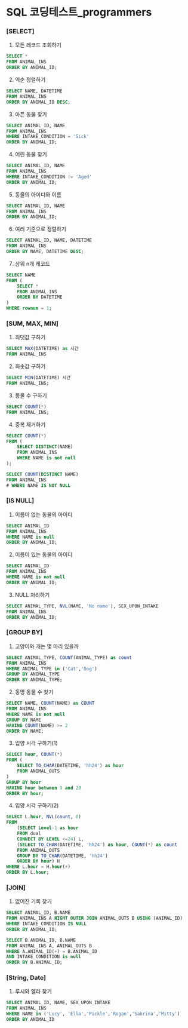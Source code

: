 # SQL 코딩테스트_programmers



### [SELECT]

1. 모든 레코드 조회하기

```sql
SELECT *
FROM ANIMAL_INS
ORDER BY ANIMAL_ID;
```



2. 역순 정렬하기

```sql
SELECT NAME, DATETIME
FROM ANIMAL_INS
ORDER BY ANIMAL_ID DESC;
```



3. 아픈 동물 찾기

```sql
SELECT ANIMAL_ID, NAME
FROM ANIMAL_INS
WHERE INTAKE_CONDITION = 'Sick'
ORDER BY ANIMAL_ID;
```



4. 어린 동물 찾기

```sql
SELECT ANIMAL_ID, NAME
FROM ANIMAL_INS
WHERE INTAKE_CONDITION != 'Aged'
ORDER BY ANIMAL_ID;
```



5. 동물의 아이디와 이름

```sql
SELECT ANIMAL_ID, NAME
FROM ANIMAL_INS
ORDER BY ANIMAL_ID;
```



6. 여러 기준으로 정렬하기

```sql
SELECT ANIMAL_ID, NAME, DATETIME
FROM ANIMAL_INS
ORDER BY NAME, DATETIME DESC;
```



7. 상위 n개 레코드

```sql
SELECT NAME
FROM (
    SELECT *
    FROM ANIMAL_INS
    ORDER BY DATETIME
)
WHERE rownum = 1;
```





### [SUM, MAX, MIN]

1. 최댓값 구하기

```sql
SELECT MAX(DATETIME) as 시간
FROM ANIMAL_INS
```



2. 최솟값 구하기

```sql
SELECT MIN(DATETIME) 시간
FROM ANIMAL_INS;
```



3. 동물 수 구하기

```sql
SELECT COUNT(*)
FROM ANIMAL_INS;
```



4. 중복 제거하기

```sql
SELECT COUNT(*)
FROM (
    SELECT DISTINCT(NAME)
    FROM ANIMAL_INS
    WHERE NAME is not null
);
```

```sql
SELECT COUNT(DISTINCT NAME)
FROM ANIMAL_INS
# WHERE NAME IS NOT NULL
```





### [IS NULL]

1. 이름이 없는 동물의 아이디

```sql
SELECT ANIMAL_ID
FROM ANIMAL_INS
WHERE NAME is null
ORDER BY ANIMAL_ID;
```



2. 이름이 있는 동물의 아이디

```sql
SELECT ANIMAL_ID
FROM ANIMAL_INS
WHERE NAME is not null
ORDER BY ANIMAL_ID;
```



3. NULL 처리하기

```sql
SELECT ANIMAL_TYPE, NVL(NAME, 'No name'), SEX_UPON_INTAKE
FROM ANIMAL_INS
ORDER BY ANIMAL_ID;
```



### [GROUP BY]

1. 고양이와 개는 몇 마리 있을까

```sql
SELECT ANIMAL_TYPE, COUNT(ANIMAL_TYPE) as count
FROM ANIMAL_INS
WHERE ANIMAL_TYPE in ('Cat','Dog')
GROUP BY ANIMAL_TYPE
ORDER BY ANIMAL_TYPE;
```



2. 동명 동물 수 찾기

```sql
SELECT NAME, COUNT(NAME) as COUNT
FROM ANIMAL_INS
WHERE NAME is not null
GROUP BY NAME
HAVING COUNT(NAME) >= 2
ORDER BY NAME;
```



3. 입양 시각 구하기(1)

```sql
SELECT hour, COUNT(*)
FROM (
    SELECT TO_CHAR(DATETIME, 'hh24') as hour
    FROM ANIMAL_OUTS
)
GROUP BY hour
HAVING hour between 9 and 20
ORDER BY hour;
```



4. 입양 시각 구하기(2)

```sql
SELECT L.hour, NVL(count, 0)
FROM
    (SELECT Level-1 as hour
    FROM dual
    CONNECT BY LEVEL <=24) L,
    (SELECT TO_CHAR(DATETIME, 'hh24') as hour, COUNT(*) as count
    FROM ANIMAL_OUTS
    GROUP BY TO_CHAR(DATETIME, 'hh24')
    ORDER BY hour) H
WHERE L.hour = H.hour(+)
ORDER BY L.hour;
```



### [JOIN]

1. 없어진 기록 찾기

```sql
SELECT ANIMAL_ID, B.NAME
FROM ANIMAL_INS A RIGHT OUTER JOIN ANIMAL_OUTS B USING (ANIMAL_ID)
WHERE INTAKE_CONDITION IS NULL
ORDER BY ANIMAL_ID;
```

```sql
SELECT B.ANIMAL_ID, B.NAME
FROM ANIMAL_INS A, ANIMAL_OUTS B
WHERE A.ANIMAL_ID(+) = B.ANIMAL_ID
AND INTAKE_CONDITION is null
ORDER BY B.ANIMAL_ID;
```



### [String, Date]

1. 루시와 엘라 찾기

```sql
SELECT ANIMAL_ID, NAME, SEX_UPON_INTAKE
FROM ANIMAL_INS
WHERE NAME in ('Lucy', 'Ella','Pickle','Rogan','Sabrina','Mitty')
ORDER BY ANIMAL_ID
```



